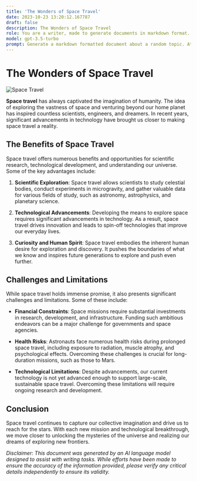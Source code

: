 ```yaml
---
title: 'The Wonders of Space Travel'
date: 2023-10-23 13:20:12.167787
draft: false
description: The Wonders of Space Travel
role: You are a writer, made to generate documents in markdown format. It is very important that all of the documents you generate are in valid markdown format.
model: gpt-3.5-turbo
prompt: Generate a markdown formatted document about a random topic. At the bottom, include a disclaimer explaining that the document was generated by you. The first line of the document should be the title. Make sure that the entire document is in proper markdown format, using a mix of various tags to make the document visually appealing.
---
```


# The Wonders of Space Travel

![Space Travel](https://images.pexels.com/photos/2422/space-universe-vehicle-spaceship.jpg?auto=compress&cs=tinysrgb&dpr=2&w=500)

**Space travel** has always captivated the imagination of humanity. The idea of exploring the vastness of space and venturing beyond our home planet has inspired countless scientists, engineers, and dreamers. In recent years, significant advancements in technology have brought us closer to making space travel a reality.

## The Benefits of Space Travel

Space travel offers numerous benefits and opportunities for scientific research, technological development, and understanding our universe. Some of the key advantages include:

1. **Scientific Exploration**: Space travel allows scientists to study celestial bodies, conduct experiments in microgravity, and gather valuable data for various fields of study, such as astronomy, astrophysics, and planetary science.

2. **Technological Advancements**: Developing the means to explore space requires significant advancements in technology. As a result, space travel drives innovation and leads to spin-off technologies that improve our everyday lives.

3. **Curiosity and Human Spirit**: Space travel embodies the inherent human desire for exploration and discovery. It pushes the boundaries of what we know and inspires future generations to explore and push even further.

## Challenges and Limitations

While space travel holds immense promise, it also presents significant challenges and limitations. Some of these include:

- **Financial Constraints**: Space missions require substantial investments in research, development, and infrastructure. Funding such ambitious endeavors can be a major challenge for governments and space agencies.

- **Health Risks**: Astronauts face numerous health risks during prolonged space travel, including exposure to radiation, muscle atrophy, and psychological effects. Overcoming these challenges is crucial for long-duration missions, such as those to Mars.

- **Technological Limitations**: Despite advancements, our current technology is not yet advanced enough to support large-scale, sustainable space travel. Overcoming these limitations will require ongoing research and development.

## Conclusion

Space travel continues to capture our collective imagination and drive us to reach for the stars. With each new mission and technological breakthrough, we move closer to unlocking the mysteries of the universe and realizing our dreams of exploring new frontiers.

*Disclaimer: This document was generated by an AI language model designed to assist with writing tasks. While efforts have been made to ensure the accuracy of the information provided, please verify any critical details independently to ensure its validity.*
